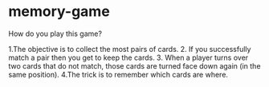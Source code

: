 # memory-game

How do you play this game?

1.The objective is to collect the most pairs of cards. 2. If you successfully match a pair then you get to keep the cards. 3. When a player turns over two cards that do not match, those cards are turned face down again (in the same position). 4.The trick is to remember which cards are where.
